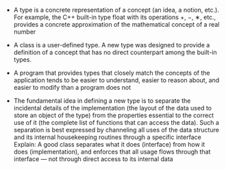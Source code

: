 - A type is a concrete representation of a concept (an idea, a notion, etc.). <br> 
For example, the C++ built-in type float with its operations +, −, ∗, etc., provides a concrete approximation of the mathematical concept of a real number

- A class is a user-defined type. A new type was designed to provide a definition of a concept that has no direct counterpart among the built-in types.

- A program that provides types that closely match the concepts of the application tends to be easier to understand, easier to reason about, and easier to modify than a program does not

- The fundamental idea in defining a new type is to separate the incidental details of the implementation (the layout of the data used to store an object of the type) from the properties essential to the correct use of it (the complete list of functions that can access the data). Such a separation is best expressed by channeling all uses of the data structure and its internal housekeeping routines through a specific interface<br>
Explain: A good class separates what it does (interface) from how it does (implementation), and enforces that all usage flows through that interface — not through direct access to its internal data
